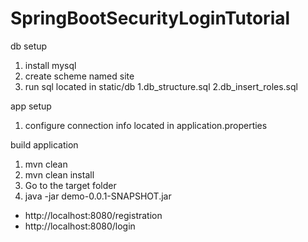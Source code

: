# SpringBootSecurityLoginTutorial

db setup
1. install mysql
2. create scheme named site  
3. run sql located in static/db
	1.db_structure.sql
	2.db_insert_roles.sql

app setup  
1. configure connection info located in application.properties  

build application  
1. mvn clean
2. mvn clean install
3. Go to the target folder
4. java -jar demo-0.0.1-SNAPSHOT.jar

- http://localhost:8080/registration
- http://localhost:8080/login

